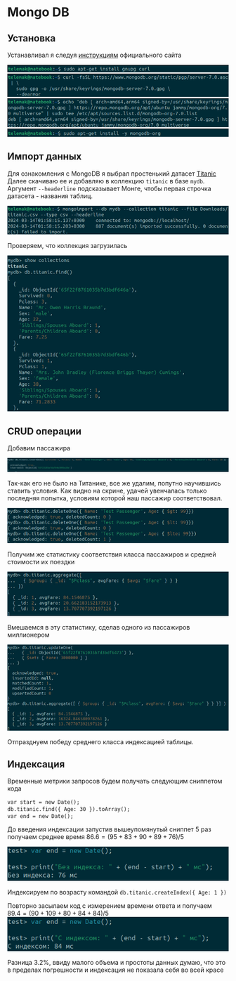 # Mongo DB

## Установка

Устанавливал я следуя [инструкциям](https://www.mongodb.com/docs/manual/tutorial/install-mongodb-on-ubuntu/#import-the-public-key-used-by-the-package-management-system) официального сайта

![alt text](https://github.com/tdarbinyan/sbertech-dbs/blob/main/homework1/images/install1.png?raw=true)
![alt text](https://github.com/tdarbinyan/sbertech-dbs/blob/main/homework1/images/install2.png?raw=true)
![alt text](https://github.com/tdarbinyan/sbertech-dbs/blob/main/homework1/images/install3.png?raw=true)
![alt text](https://github.com/tdarbinyan/sbertech-dbs/blob/main/homework1/images/install4.png?raw=true)

## Импорт данных

Для ознакомления с MongoDB я выбрал простенький датасет [Titanic](https://github.com/tdarbinyan/sbertech-dbs/blob/main/homework1/dataset/titanic.csv)
Далее скачиваю ее и добавляю в коллекцию `titanic` в базе `mydb`. Аргумент `--headerline` подсказывает Монге, чтобы первая строчка датасета - названия таблиц.

![alt text](https://github.com/tdarbinyan/sbertech-dbs/blob/main/homework1/images/import1.jpg?raw=true)

Проверяем, что коллекция загрузилась

![alt text](https://github.com/tdarbinyan/sbertech-dbs/blob/main/homework1/images/import_test.jpg?raw=true)

## CRUD операции

Добавим пассажира

![alt text](https://github.com/tdarbinyan/sbertech-dbs/blob/main/homework1/images/insert1.jpg?raw=true)

Так-как его не было на Титанике, все же удалим, попутно научившись ставить условия. Как видно на скрине, удачей увенчалась только последняя попытка, условиям которой наш пассажир соответствовал.

![alt text](https://github.com/tdarbinyan/sbertech-dbs/blob/main/homework1/images/delete1.jpg?raw=true)


Получим же статистику соответствия класса пассажиров и средней стоимости их поездки

![alt text](https://github.com/tdarbinyan/sbertech-dbs/blob/main/homework1/images/read1.jpg?raw=true)

Вмешаемся в эту статистику, сделав одного из пассажиров миллионером

![alt text](https://github.com/tdarbinyan/sbertech-dbs/blob/main/homework1/images/update_read.jpg?raw=true)

Отпразднуем победу среднего класса индексацией таблицы.

## Индексация
Временные метрики запросов будем получать следующим сниппетом кода

```
var start = new Date();
db.titanic.find({ Age: 30 }).toArray();
var end = new Date();
```
До введения индексации запустив вышеупомянутый сниппет 5 раз получаем среднее время $86.6 = (95 + 83 + 90 + 89 + 76) / 5$

![alt text](https://github.com/tdarbinyan/sbertech-dbs/blob/main/homework1/images/noindex.png?raw=true)

Индексируем по возрасту командой `db.titanic.createIndex({ Age: 1 })
`

Повторно засылаем код с измерением времени ответа и получаем $89.4 = (90 + 109 + 80 + 84 + 84) / 5$
![alt text](https://github.com/tdarbinyan/sbertech-dbs/blob/main/homework1/images/index.png?raw=true)

Разница 3.2%, ввиду малого объема и простоты данных думаю, что это в пределах погрешности и индексация не показала себя во всей красе 
